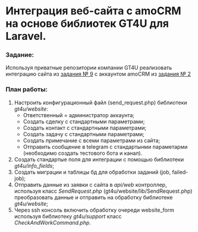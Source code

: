 # Интеграция веб-сайта с amoCRM на основе библиотек GT4U для Laravel.

### Задание:

Используя приватные репозитории компании GT4U реализовать интеграцию сайта из [задания № 9](https://github.com/gt4u/tasks/tree/master/task_9) с аккаунтом amoCRM из [задания № 2](https://github.com/gt4u/tasks/tree/master/task_2)

### План работы:

1. Настроить конфигурационный файл (send_request.php) библиотеки *gt4u/website*:
    - Ответственный = администратор аккаунта;
    - Создать сделку с стандартными параметрами;
    - Создать контакт с стандартными параметрами;
    - Создать задачу с стандартными параметрами;
    - Создать примечание с всеми параметрами из сайта;
    - Отправить сообщение в telegram с стандартынми параметарми (необходимо создать тестового бота и канал).
2. Создать стандартые поля для интеграции с помощью библиотеки *gt4u/info_fields*;
3. Создать миграции и таблицы бд для обработки заданий (job, failed-job);
4. Отправить данные из заявки с сайта в *api/web* контроллер, используя класс *SendRequest.php* (gt4u/website/lib/SendRequest.php) преобразовать данные и отправить на обработку библиотеке *gt4u/website*;
5. Через ssh консоль включить обработку очереди website_form используя библиотеку *gt4u/support* класс *CheckAndWorkCommand.php*.
